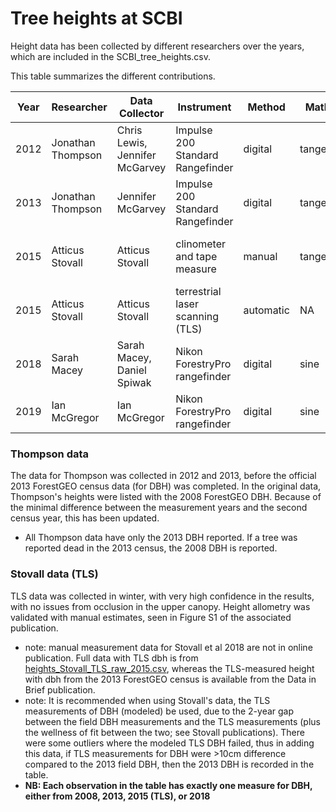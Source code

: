 # Tree heights at SCBI

Height data has been collected by different researchers over the years, which are included in the SCBI_tree_heights.csv.

This table summarizes the different contributions.

|Year|Researcher|Data Collector|Instrument|Method|Math|# observations|Publication|
|---|----------|-------|-------|-----|-------|-----|--------|
|2012|Jonathan Thompson|Chris Lewis, Jennifer McGarvey|Impulse 200 Standard Rangefinder|digital|tangent|230|[Anderson-Texeira et al 2015](https://doi.org/10.1111/1365-2435.12470)
|2013|Jonathan Thompson|Jennifer McGarvey|Impulse 200 Standard Rangefinder|digital|tangent|60|[Anderson-Texeira et al 2015](https://doi.org/10.1111/1365-2435.12470)
|2015|Atticus Stovall|Atticus Stovall|clinometer and tape measure|manual|tangent|48|[Stovall et al 2018, For. Ecology & Man.](https://doi.org/10.1016/j.foreco.2018.06.004)
|2015|Atticus Stovall|Atticus Stovall|terrestrial laser scanning (TLS)|automatic|NA|329|[Stovall et al 2018 Data in Brief](https://doi.org/10.1016/j.dib.2018.06.046)
|2018|Sarah Macey|Sarah Macey, Daniel Spiwak |Nikon ForestryPro rangefinder|digital|sine|18
|2019|Ian McGregor|Ian McGregor|Nikon ForestryPro rangefinder|digital|sine|40

### Thompson data
The data for Thompson was collected in 2012 and 2013, before the official 2013 ForestGEO census data (for DBH) was completed. In the original data, Thompson's heights were listed with the 2008 ForestGEO DBH. Because of the minimal difference between the measurement years and the second census year, this has been updated. 
- All Thompson data have only the 2013 DBH reported. If a tree was reported dead in the 2013 census, the 2008 DBH is reported. 

### Stovall data (TLS)
TLS data was collected in winter, with very high confidence in the results, with no issues from occlusion in the upper canopy. Height allometry was validated with manual estimates, seen in Figure S1 of the associated publication.
- note: manual measurement data for Stovall et al 2018 are not in online publication. Full data with TLS dbh is from [heights_Stovall_TLS_raw_2015.csv](https://github.com/SCBI-ForestGEO/SCBI-ForestGEO-Data/tree/master/tree_dimensions/tree_heights/raw_data), whereas the TLS-measured height with dbh from the 2013 ForestGEO census is available from the Data in Brief publication.
- note: It is recommended when using Stovall's data, the TLS measurements of DBH (modeled) be used, due to the 2-year gap between the field DBH measurements and the TLS measurements (plus the wellness of fit between the two; see Stovall publications). There were some outliers where the modeled TLS DBH failed, thus in adding this data, if TLS measurements for DBH were >10cm difference compared to the 2013 field DBH, then the 2013 DBH is recorded in the table.
- **NB: Each observation in the table has exactly one measure for DBH, either from 2008, 2013, 2015 (TLS), or 2018**
